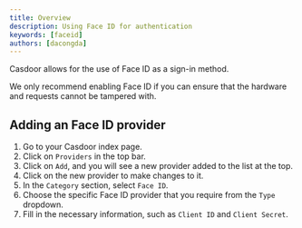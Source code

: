 ```yaml
---
title: Overview
description: Using Face ID for authentication
keywords: [faceid]
authors: [dacongda]
---
```


Casdoor allows for the use of Face ID as a sign-in method.

We only recommend enabling Face ID if you can ensure that the hardware and requests cannot be tampered with.

## Adding an Face ID provider

1. Go to your Casdoor index page.
2. Click on `Providers` in the top bar.
3. Click on `Add`, and you will see a new provider added to the list at the top.
4. Click on the new provider to make changes to it.
5. In the `Category` section, select `Face ID`.
6. Choose the specific Face ID provider that you require from the `Type` dropdown.
7. Fill in the necessary information, such as `Client ID` and `Client Secret`.